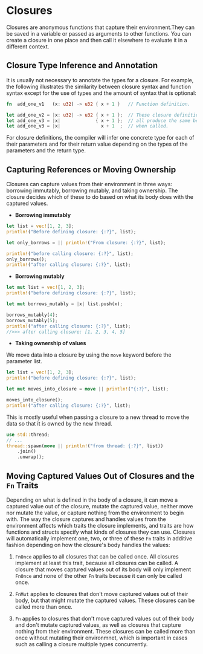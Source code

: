 # Closures

Closures are anonymous functions that capture their environment.They can be
saved in a variable or passed as arguments to other functions. You can create a
closure in one place and then call it elsewhere to evaluate it in a different
context.

## Closure Type Inference and Annotation

It is usually not necessary to annotate the types for a closure. For example,
the following illustrates the similarity between closure syntax and function
syntax except for the use of types and the amount of syntax that is optional:

```rust
fn  add_one_v1   (x: u32) -> u32 { x + 1 }   // Function definition.

let add_one_v2 = |x: u32| -> u32 { x + 1 };  // These closure definitions
let add_one_v3 = |x|             { x + 1 };  // all produce the same behaviour
let add_one_v3 = |x|               x + 1  ;  // when called.
```

For closure definitions, the compiler will infer one concrete type for each of
their parameters and for their return value depending on the types of the
parameters and the return type.

## Capturing References or Moving Ownership

Closures can capture values from their environment in three ways: borrowing
immutably, borrowing mutably, and taking ownership. The closure decides which
of these to do based on what its body does with the captured values.

* **Borrowing immutably**

```rust
let list = vec![1, 2, 3];
println!("Before defining closure: {:?}", list);

let only_borrows = || println!("From closure: {:?}", list);

println!("before calling closure: {:?}", list);
only_borrows();
println!("after calling closure: {:?}", list);
```

* **Borrowing mutably**

```rust
let mut list = vec![1, 2, 3];
println!("before defining closure: {:?}", list);

let mut borrows_mutably = |x| list.push(x);

borrows_mutably(4);
borrows_mutably(5);
println!("after calling closure: {:?}", list);
//>>> after calling closure: [1, 2, 3, 4, 5]
```

* **Taking ownership of values**

We move data into a closure by using the `move` keyword before the parameter
list.

```rust
let list = vec![1, 2, 3];
println!("before defining closure: {:?}", list);

let mut moves_into_closure = move || println!("{:?}", list);

moves_into_closure();
println!("after calling closure: {:?}", list);
```

This is mostly useful when passing a closure to a new thread to move the data so
that it is owned by the new thread.

```rust
use std::thread;
// ...
thread::spawn(move || println!("from thread: {:?}", list))
    .join()
    .unwrap();
```

## Moving Captured Values Out of Closures and the `Fn` Traits

Depending on what is defined in the body of a closure, it can move a captured
value out of the closure, mutate the captured value, neither move nor mutate
the value, or capture nothing from the environment to begin with. The way the
closure captures and handles values from the environment affects which traits
the closure implements, and traits are how functions and structs specify what
kinds of closures they can use. Closures will automatically implement one, two,
or three of these `Fn` traits in additive fashion depending on how the closure's
body handles the values:

1.  `FnOnce` applies to all closures that can be called once. All closures
    implement at least this trait, because all closures can be called. A closure
    that moves captured values out of its body will only implement `FnOnce` and
    none of the other `Fn` traits because it can only be called once.

2.  `FnMut` applies to closures that don't move captured values out of their
    body, but that might mutate the captured values. These closures can be
    called more than once.

3.  `Fn` applies to closures that don't move captured values out of their body
    and don't mutate captured values, as well as closures that capture nothing
    from their environment. These closures can be called more than once without
    mutating their environmnet, which is important in cases such as calling a
    closure multiple types concurrently.
